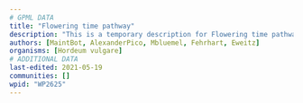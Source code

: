 ```yaml
---
# GPML DATA
title: "Flowering time pathway"
description: "This is a temporary description for Flowering time pathway"
authors: [MaintBot, AlexanderPico, Mbluemel, Fehrhart, Eweitz]
organisms: [Hordeum vulgare]
# ADDITIONAL DATA
last-edited: 2021-05-19
communities: []
wpid: "WP2625"
---
```

